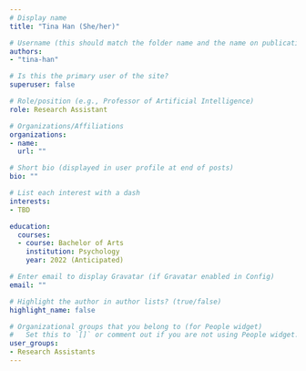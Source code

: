 ```yaml
---
# Display name
title: "Tina Han (She/her)"

# Username (this should match the folder name and the name on publications)
authors:
- "tina-han"

# Is this the primary user of the site?
superuser: false

# Role/position (e.g., Professor of Artificial Intelligence)
role: Research Assistant

# Organizations/Affiliations
organizations:
- name: 
  url: ""

# Short bio (displayed in user profile at end of posts)
bio: ""

# List each interest with a dash
interests:
- TBD

education:
  courses:
  - course: Bachelor of Arts
    institution: Psychology
    year: 2022 (Anticipated)

# Enter email to display Gravatar (if Gravatar enabled in Config)
email: ""

# Highlight the author in author lists? (true/false)
highlight_name: false

# Organizational groups that you belong to (for People widget)
#   Set this to `[]` or comment out if you are not using People widget.
user_groups:
- Research Assistants
---
```

